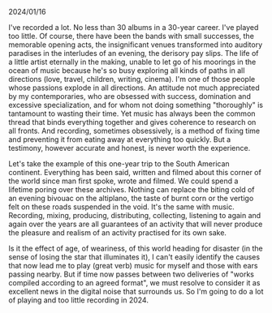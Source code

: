 2024/01/16

I've recorded a lot. No less than 30 albums in a 30-year career. I've played too
little. Of course, there have been the bands with small successes, the memorable
opening acts, the insignificant venues transformed into auditory paradises in
the interludes of an evening, the derisory pay slips. The life of a little
artist eternally in the making, unable to let go of his moorings in the ocean of
music because he's so busy exploring all kinds of paths in all directions (love,
travel, children, writing, cinema). I'm one of those people whose passions
explode in all directions. An attitude not much appreciated by my
contemporaries, who are obsessed with success, domination and excessive
specialization, and for whom not doing something "thoroughly" is tantamount to
wasting their time. Yet music has always been the common thread that binds
everything together and gives coherence to research on all fronts. And
recording, sometimes obsessively, is a method of fixing time and preventing it
from eating away at everything too quickly. But a testimony, however accurate
and honest, is never worth the experience.

Let's take the example of this one-year trip to the South American continent.
Everything has been said, written and filmed about this corner of the world
since man first spoke, wrote and filmed. We could spend a lifetime poring over
these archives. Nothing can replace the biting cold of an evening bivouac on the
altiplano, the taste of burnt corn or the vertigo felt on these roads suspended
in the void. It's the same with music. Recording, mixing, producing,
distributing, collecting, listening to again and again over the years are all
guarantees of an activity that will never produce the pleasure and realism of an
activity practised for its own sake.

Is it the effect of age, of weariness, of this world heading for disaster (in
the sense of losing the star that illuminates it), I can't easily identify the
causes that now lead me to play (great verb) music for myself and those with
ears passing nearby. But if time now passes between two deliveries of "works
compiled according to an agreed format", we must resolve to consider it as
excellent news in the digital noise that surrounds us. So I'm going to do a lot
of playing and too little recording in 2024.
